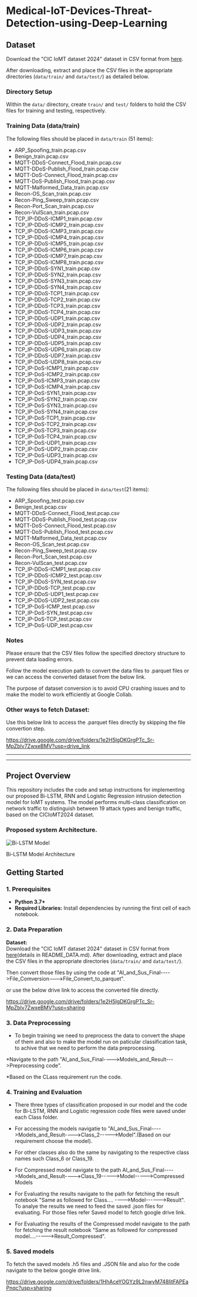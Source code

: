 # **Medical-IoT-Devices-Threat-Detection-using-Deep-Learning**

## **Dataset**

Download the "CIC IoMT dataset 2024" dataset in CSV format from [here](https://www.unb.ca/cic/datasets/iomt-dataset-2024.html).

After downloading, extract and place the CSV files in the appropriate directories (`data/train/` and `data/test/`) as detailed below.  

### Directory Setup

Within the `data/` directory, create `train/` and `test/` folders to hold the CSV files for training and testing, respectively.

### Training Data (data/train)
The following files should be placed in `data/train` (51 items):
- ARP_Spoofing_train.pcap.csv
- Benign_train.pcap.csv
- MQTT-DDoS-Connect_Flood_train.pcap.csv
- MQTT-DDoS-Publish_Flood_train.pcap.csv
- MQTT-DoS-Connect_Flood_train.pcap.csv
- MQTT-DoS-Publish_Flood_train.pcap.csv
- MQTT-Malformed_Data_train.pcap.csv
- Recon-OS_Scan_train.pcap.csv
- Recon-Ping_Sweep_train.pcap.csv
- Recon-Port_Scan_train.pcap.csv
- Recon-VulScan_train.pcap.csv
- TCP_IP-DDoS-ICMP1_train.pcap.csv
- TCP_IP-DDoS-ICMP2_train.pcap.csv
- TCP_IP-DDoS-ICMP3_train.pcap.csv
- TCP_IP-DDoS-ICMP4_train.pcap.csv
- TCP_IP-DDoS-ICMP5_train.pcap.csv
- TCP_IP-DDoS-ICMP6_train.pcap.csv
- TCP_IP-DDoS-ICMP7_train.pcap.csv
- TCP_IP-DDoS-ICMP8_train.pcap.csv
- TCP_IP-DDoS-SYN1_train.pcap.csv
- TCP_IP-DDoS-SYN2_train.pcap.csv
- TCP_IP-DDoS-SYN3_train.pcap.csv
- TCP_IP-DDoS-SYN4_train.pcap.csv
- TCP_IP-DDoS-TCP1_train.pcap.csv
- TCP_IP-DDoS-TCP2_train.pcap.csv
- TCP_IP-DDoS-TCP3_train.pcap.csv
- TCP_IP-DDoS-TCP4_train.pcap.csv
- TCP_IP-DDoS-UDP1_train.pcap.csv
- TCP_IP-DDoS-UDP2_train.pcap.csv
- TCP_IP-DDoS-UDP3_train.pcap.csv
- TCP_IP-DDoS-UDP4_train.pcap.csv
- TCP_IP-DDoS-UDP5_train.pcap.csv
- TCP_IP-DDoS-UDP6_train.pcap.csv
- TCP_IP-DDoS-UDP7_train.pcap.csv
- TCP_IP-DDoS-UDP8_train.pcap.csv
- TCP_IP-DoS-ICMP1_train.pcap.csv
- TCP_IP-DoS-ICMP2_train.pcap.csv
- TCP_IP-DoS-ICMP3_train.pcap.csv
- TCP_IP-DoS-ICMP4_train.pcap.csv
- TCP_IP-DoS-SYN1_train.pcap.csv
- TCP_IP-DoS-SYN2_train.pcap.csv
- TCP_IP-DoS-SYN3_train.pcap.csv
- TCP_IP-DoS-SYN4_train.pcap.csv
- TCP_IP-DoS-TCP1_train.pcap.csv
- TCP_IP-DoS-TCP2_train.pcap.csv
- TCP_IP-DoS-TCP3_train.pcap.csv
- TCP_IP-DoS-TCP4_train.pcap.csv
- TCP_IP-DoS-UDP1_train.pcap.csv
- TCP_IP-DoS-UDP2_train.pcap.csv
- TCP_IP-DoS-UDP3_train.pcap.csv
- TCP_IP-DoS-UDP4_train.pcap.csv

### Testing Data (data/test)
The following files should be placed in `data/test`(21 items):
- ARP_Spoofing_test.pcap.csv
- Benign_test.pcap.csv
- MQTT-DDoS-Connect_Flood_test.pcap.csv
- MQTT-DDoS-Publish_Flood_test.pcap.csv
- MQTT-DoS-Connect_Flood_test.pcap.csv
- MQTT-DoS-Publish_Flood_test.pcap.csv
- MQTT-Malformed_Data_test.pcap.csv
- Recon-OS_Scan_test.pcap.csv
- Recon-Ping_Sweep_test.pcap.csv
- Recon-Port_Scan_test.pcap.csv
- Recon-VulScan_test.pcap.csv
- TCP_IP-DDoS-ICMP1_test.pcap.csv
- TCP_IP-DDoS-ICMP2_test.pcap.csv
- TCP_IP-DDoS-SYN_test.pcap.csv
- TCP_IP-DDoS-TCP_test.pcap.csv
- TCP_IP-DDoS-UDP1_test.pcap.csv
- TCP_IP-DDoS-UDP2_test.pcap.csv
- TCP_IP-DoS-ICMP_test.pcap.csv
- TCP_IP-DoS-SYN_test.pcap.csv
- TCP_IP-DoS-TCP_test.pcap.csv
- TCP_IP-DoS-UDP_test.pcap.csv
  
### Notes

Please ensure that the CSV files follow the specified directory structure to prevent data loading errors.

Follow the model execution path to convert the data files to .parquet files or we can access the converted dataset from the below link. 

The purpose of dataset conversion is to avoid CPU crashing issues and to make the model to work efficiently at Google Collab.

### Other ways to fetch Dataset:

Use this below link to access the .parquet files directly by skipping the file convertion step.

https://drive.google.com/drive/folders/1e2H5lgDKGrgPTc_Sr-MpZblv7ZwxeBMV?usp=drive_link


------------------------------------------------------------------------------------------------------------------------------
------------------------------------------------------------------------------------------------------------------------------


## **Project Overview**

This repository includes the code and setup instructions for implementing our proposed Bi-LSTM, RNN and Logistic Regression intrusion detection model for IoMT systems. The model performs multi-class classification on network traffic to distinguish between 19 attack types and benign traffic, based on the CICIoMT2024 dataset.

### Proposed system Architecture.
![Bi-LSTM Model](https://drive.google.com/uc?export=view&id=1ZIBsZeqs7Q9v4W2QHLNTcDWNJAqV5CBB)

Bi-LSTM Model Architecture


## Getting Started

### 1. Prerequisites

- **Python 3.7+**
- **Required Libraries:** Install dependencies by running the first cell of each notebook.

### 2. Data Preparation

**Dataset:**  
Download the "CIC IoMT dataset 2024" dataset in CSV format from [here](https://www.unb.ca/cic/datasets/iomt-dataset-2024.html)(details in README_DATA.md).
After downloading, extract and place the CSV files in the appropriate directories (`data/train/` and `data/test/`).

Then convert those files by using the code at "AI_and_Sus_Final---->File_Comversion--->File_Convert_to_parquet".

or use the below drive link to access the converted file directly.

https://drive.google.com/drive/folders/1e2H5lgDKGrgPTc_Sr-MpZblv7ZwxeBMV?usp=sharing

### 3. Data Preprocessing

* To begin training we need to preprocess the data to convert the shape of them and also to make the model run on paticular classification task, to achive that we need to perform the data preprocessing. 

*Navigate to the path "AI_and_Sus_Final---->Models_and_Result--->Preprocessing code". 

*Based on the CLass requirement run the code.

### 4. Training and Evaluation

* There three types of classification proposed in our model and the code for Bi-LSTM, RNN and Logistic regression code files were saved under each Class folder.

* For accessing the models navigatie to "AI_and_Sus_Final---->Models_and_Result---->Class_2----->Model".(Based on our requirement choose the model).

* For other classes also do the same by navigating to the respective class names such Class_6 or Class_19.

* For Compressed model navigate to the path AI_and_Sus_Final---->Models_and_Result---->Class_19----->Model----->Compressed Models

* For Evaluating the results navigate to the path for fetching the result notebook "Same as followed for Class.... ---->Model------>Result". To analye the results we need to feed the saved .json files for evaluating. For those files refer Saved model to fetch google drive link.

* For Evaluating the results of the Compressed model navigate to the path for fetching the result notebook "Same as followed for compressed model....----->Result_Compressed".

### 5. Saved models

To fetch the saved models .h5 files and .JSON file and also for the code navigate to the below google drive link.

https://drive.google.com/drive/folders/1HhAceYOGYz9L2nwyM748IitFAPEaPnqc?usp=sharing
